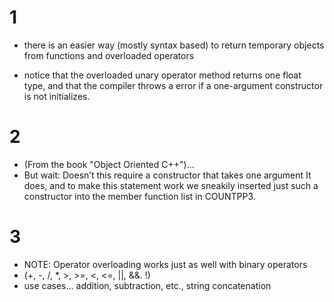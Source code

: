 # 1
- there is an easier way (mostly syntax based) to return temporary objects from functions and overloaded operators

- notice that the overloaded unary operator method returns one float type, and that the compiler throws a error if a one-argument constructor is not initializes. 

# 2
- (From the book "Object Oriented C++")...
- But wait: Doesn’t this require a constructor that takes one argument It does, and to make this statement work we sneakily inserted just such a constructor into the member function list in COUNTPP3.

# 3
- NOTE: Operator overloading works just as well with binary operators
- (+, -, /, *, >, >=, <, <=, ||, &&. !)
- use cases... addition, subtraction, etc., string concatenation